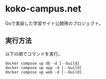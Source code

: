 # koko-campus.net

Goで実装した学習サイト公開用のプロジェクト。  

## 実行方法

以下の順でコマンドを実行。  

```shell
docker compose up db -d [--build]
docker compose up app -d [--build]
docker compose up web -d [--build]
```
